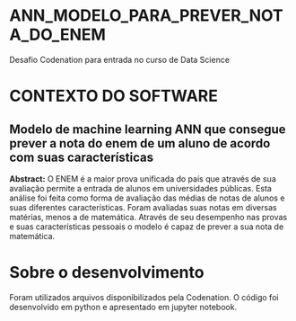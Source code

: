 # ANN_MODELO_PARA_PREVER_NOTA_DO_ENEM
Desafio Codenation para entrada no curso de Data Science
# CONTEXTO DO SOFTWARE
## Modelo de machine learning ANN que consegue prever a nota do enem de um aluno de acordo com suas características
**Abstract:**
O ENEM é a maior prova unificada do país que através de sua avaliação permite a entrada de alunos em universidades públicas. Esta análise foi feita como forma de avaliação das médias de notas de alunos e suas diferentes características. Foram avaliadas suas notas em diversas matérias, menos a de matemática. Através de seu desempenho nas provas e suas características pessoais o modelo é capaz de prever a sua nota de matemática.


# Sobre o desenvolvimento

Foram utilizados arquivos disponibilizados pela Codenation. O código foi desenvolvido em python e apresentado em jupyter notebook.
